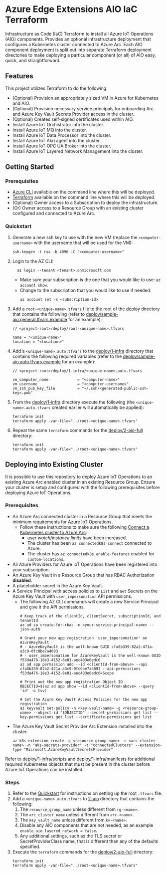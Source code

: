 # Azure Edge Extensions AIO IaC Terraform

Infrastructure as Code (IaC) Terraform to install all Azure IoT Operations (AIO) components. Provides an optional infrastructure deployment that configures a Kubernetes cluster connected to Azure Arc. Each AIO component deployment is split out into separate Terraform deployment directories to make deploying a particular component (or all) of AIO easy, quick, and straightforward.

## Features

This project utilizes Terraform to do the following:

* (Optional) Provision an appropriately sized VM in Azure for Kubernetes and AIO.
* (Optional) Provision necessary service principals for onboarding Arc and Azure Key Vault Secrets Provider access in the cluster.
* (Optional) Creates self-signed certificates used within AIO.
* Install Azure IoT Orchistrator into the cluster.
* Install Azure IoT MQ into the cluster.
* Install Azure IoT Data Processor into the cluster.
* Install Azure IoT Akri agent into the cluster.
* Install Azure IoT OPC UA Broker into the cluster.
* Install Azure IoT Layered Network Management into the cluster.

## Getting Started

### Prerequisites

- [Azure CLI](https://learn.microsoft.com/cli/azure/install-azure-cli) available on the command line where this will be deployed.
- [Terraform](https://developer.hashicorp.com/terraform/tutorials/aws-get-started/install-cli) available on the command line where this will be deployed.
- (Optional) Owner access to a Subscription to deploy the infrastructure.
- (Or) Owner access to a Resource Group with an existing cluster configured and connected to Azure Arc. 

### Quickstart

1. Generate a new ssh key to use with the new VM (replace the `<computer-username>` with the username that will be used for the VM):
    ```shell
    ssh-keygen -t rsa -b 4096 -C "<computer-username>"
    ```
2. Login to the AZ CLI:
    ```shell
      az login --tenant <tenant>.onmicrosoft.com
    ```
   - Make sure your subscription is the one that you would like to use: `az account show`.
   - Change to the subscription that you would like to use if needed:
     ```shell
     az account set -s <subscription-id>
     ```
3. Add a `root-<unique-name>.tfvars` file to the root of the [deploy](deploy) directory that contains the following (refer to [deploy/sample-aio.general.tfvars.example](deploy/sample-aio.general.tfvars.example) for an example):
    ```hcl
    // <project-root>/deploy/root-<unique-name>.tfvars

    name = "<unique-name>"
    location = "<location>"
    ```
4. Add a `<unique-name>.auto.tfvars` to the [deploy/1-infra](deploy/1-infra) directory that contains the following required variables (refer to the [deploy/sample-aio.auto.tfvars.example](deploy/1-infra/sample-aio.auto.tfvars.example) for an example):
    ```hcl
    // <project-root>/deploy/1-infra/<unique-name>.auto.tfvars

    vm_computer_name             = "<computer-name>"
    vm_username                  = "<computer-username>"
    vm_ssh_pub_key_file          = "~/.ssh/<generated-public-ssh-key>.pub"
    ```
5. From the [deploy/1-infra](deploy/1-infra) directory execute the following (the `<unique-name>.auto.tfvars` created earlier will automatically be applied):
   ```shell
   terraform init
   terraform apply -var-file="../root-<unique-name>.tfvars"
   ```
6. Repeat the same `terraform` commands for the [deploy/2-aio-full](deploy/2-aio-full) directory:
   ```shell
   terraform init
   terraform apply -var-file="../root-<unique-name>.tfvars"
   ```
   
## Deploying into Existing Cluster

It is possible to use this repository to deploy Azure IoT Operations to an existing Azure Arc enabled cluster in an existing Resource Group. Ensure your cluster is setup and configured with the following prerequisites before deploying Azure IoT Operations.

### Prerequisites

- An Azure Arc connected cluster in a Resource Group that meets the minimum requirements for Azure IoT Operations.
  - Follow these instructions to make sure the following [Connect a Kubernetes cluster to Azure Arc](https://learn.microsoft.com/azure/iot-operations/get-started/quickstart-deploy?tabs=linux#connect-a-kubernetes-cluster-to-azure-arc):
    - *user watch/instance limits* have been increased.
    - The cluster has been `az connectedk8s connect` connected to Azure.
    - The cluster has `az connectedk8s enable-features` enabled for `custom-locations`.
- All Azure Providers for Azure IoT Operations have been registered into your subscription.
- An Azure Key Vault in a Resource Group that has RBAC Authorization **disabled**.
- A placeholder secret in the Azure Key Vault.
- A Service Principal with access policies to `List` and `Get` Secrets on the Azure Key Vault with `user_impersonation` API permissions.
  - The following AZ CLI commands will create a new Service Principal and give it the API permissions.
    ```shell
    # Keep track of the clientId, clientSecret, subscriptionId, and tenantId
    az ad sp create-for-rbac -n <your-service-principal-name> --json-auth
    
    # Grant your new app registration 'user_impersonation' on AzureKeyVault
    # - AzureKeyVault is the well-known GUID cfa8b339-82a2-471a-a3c9-0fc0be7a4093
    # - user_impersonation for AzureKeyVault is the well-known GUID f53da476-18e3-4152-8e01-aec403e6edc0 
    az ad app permission add --id <clientId-from-above> --api cfa8b339-82a2-471a-a3c9-0fc0be7a4093 --api-permissions f53da476-18e3-4152-8e01-aec403e6edc0=Scope
    
    # Print out the new app registration Object ID
    OBJECTID=$(az ad app show --id <clientId-from-above> --query 'id' -o tsv)
    
    # Set the Azure Key Vault Access Policies for the new app registration
    az keyvault set-policy -n <key-vault-name> -g <resource-group-name> --object-id "$OBJECTID" --secret-permissions get list --key-permissions get list --certificate-permissions get list
    ```
- The Azure Key Vault Secret Provider Arc Extension installed into the cluster.
  ```shell
  az k8s-extension create -g <resource-group-name> -c <arc-cluster-name> -n "aks-secrets-provider" -t "connectedClusters" --extension-type "Microsoft.AzureKeyVaultSecretsProvider"
  ```
  
Refer to [deploy/1-infra/scripts](./deploy/1-infra/scripts) and [deploy/1-infra/manifests](./deploy/1-infra/manifests) for additional required Kubernetes objects that must be present in the cluster before Azure IoT Operations can be installed.

### Steps

1. Refer to the [Quickstart](#quickstart) for instructions on setting up the root `.tfvars` file.
2. Add a `<unique-name>.auto.tfvars` to [2-aio](./deploy/2-aio-full) directory that contains the following:
   1. The `resource_group_name` unless different from `rg-<name>`.
   2. The `arc_cluster_name` unless different from `arc-<name>`.
   3. The `key_vault_name` unless different from `kv-<name>`.
   4. Disable any AIO components that are not needed, as an example `enable_aio_layered_network = false`.
   5. Any additional settings, such as the TLS secret or SecretProviderClass name, that is different than any of the defaults specified.
3. Execute the `terraform` commands for the [deploy/2-aio-full](deploy/2-aio-full) directory:
   ```shell
   terraform init
   terraform apply -var-file="../root-<unique-name>.tfvars"
   ```

